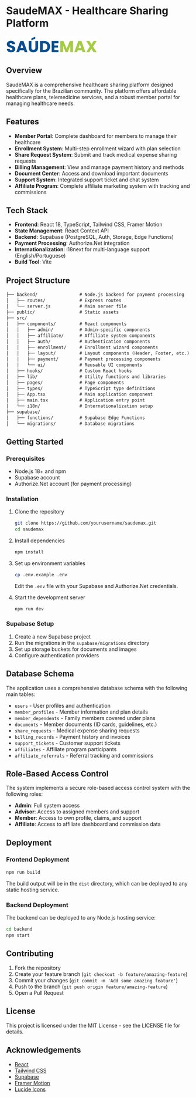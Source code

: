 # SaudeMAX - Healthcare Sharing Platform

![SaudeMAX Logo](public/SAUDEMAX_logo1%20(1)%20copy.png)

## Overview

SaudeMAX is a comprehensive healthcare sharing platform designed specifically for the Brazilian community. The platform offers affordable healthcare plans, telemedicine services, and a robust member portal for managing healthcare needs.

## Features

- **Member Portal**: Complete dashboard for members to manage their healthcare
- **Enrollment System**: Multi-step enrollment wizard with plan selection
- **Share Request System**: Submit and track medical expense sharing requests
- **Billing Management**: View and manage payment history and methods
- **Document Center**: Access and download important documents
- **Support System**: Integrated support ticket and chat system
- **Affiliate Program**: Complete affiliate marketing system with tracking and commissions

## Tech Stack

- **Frontend**: React 18, TypeScript, Tailwind CSS, Framer Motion
- **State Management**: React Context API
- **Backend**: Supabase (PostgreSQL, Auth, Storage, Edge Functions)
- **Payment Processing**: Authorize.Net integration
- **Internationalization**: i18next for multi-language support (English/Portuguese)
- **Build Tool**: Vite

## Project Structure

```
├── backend/                # Node.js backend for payment processing
│   ├── routes/             # Express routes
│   └── server.js           # Main server file
├── public/                 # Static assets
├── src/
│   ├── components/         # React components
│   │   ├── admin/          # Admin-specific components
│   │   ├── affiliate/      # Affiliate system components
│   │   ├── auth/           # Authentication components
│   │   ├── enrollment/     # Enrollment wizard components
│   │   ├── layout/         # Layout components (Header, Footer, etc.)
│   │   ├── payment/        # Payment processing components
│   │   └── ui/             # Reusable UI components
│   ├── hooks/              # Custom React hooks
│   ├── lib/                # Utility functions and libraries
│   ├── pages/              # Page components
│   ├── types/              # TypeScript type definitions
│   ├── App.tsx             # Main application component
│   ├── main.tsx            # Application entry point
│   └── i18n/               # Internationalization setup
├── supabase/
│   ├── functions/          # Supabase Edge Functions
│   └── migrations/         # Database migrations
```

## Getting Started

### Prerequisites

- Node.js 18+ and npm
- Supabase account
- Authorize.Net account (for payment processing)

### Installation

1. Clone the repository
   ```bash
   git clone https://github.com/yourusername/saudemax.git
   cd saudemax
   ```

2. Install dependencies
   ```bash
   npm install
   ```

3. Set up environment variables
   ```bash
   cp .env.example .env
   ```
   
   Edit the `.env` file with your Supabase and Authorize.Net credentials.

4. Start the development server
   ```bash
   npm run dev
   ```

### Supabase Setup

1. Create a new Supabase project
2. Run the migrations in the `supabase/migrations` directory
3. Set up storage buckets for documents and images
4. Configure authentication providers

## Database Schema

The application uses a comprehensive database schema with the following main tables:

- `users` - User profiles and authentication
- `member_profiles` - Member information and plan details
- `member_dependents` - Family members covered under plans
- `documents` - Member documents (ID cards, guidelines, etc.)
- `share_requests` - Medical expense sharing requests
- `billing_records` - Payment history and invoices
- `support_tickets` - Customer support tickets
- `affiliates` - Affiliate program participants
- `affiliate_referrals` - Referral tracking and commissions

## Role-Based Access Control

The system implements a secure role-based access control system with the following roles:

- **Admin**: Full system access
- **Advisor**: Access to assigned members and support
- **Member**: Access to own profile, claims, and support
- **Affiliate**: Access to affiliate dashboard and commission data

## Deployment

### Frontend Deployment

```bash
npm run build
```

The build output will be in the `dist` directory, which can be deployed to any static hosting service.

### Backend Deployment

The backend can be deployed to any Node.js hosting service:

```bash
cd backend
npm start
```

## Contributing

1. Fork the repository
2. Create your feature branch (`git checkout -b feature/amazing-feature`)
3. Commit your changes (`git commit -m 'Add some amazing feature'`)
4. Push to the branch (`git push origin feature/amazing-feature`)
5. Open a Pull Request

## License

This project is licensed under the MIT License - see the LICENSE file for details.

## Acknowledgements

- [React](https://reactjs.org/)
- [Tailwind CSS](https://tailwindcss.com/)
- [Supabase](https://supabase.io/)
- [Framer Motion](https://www.framer.com/motion/)
- [Lucide Icons](https://lucide.dev/)